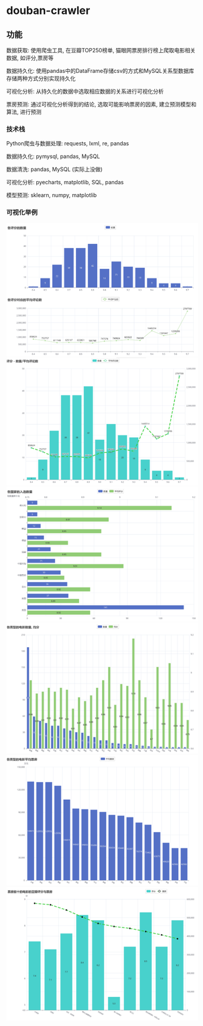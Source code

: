 # douban-crawler
## 功能

数据获取: 使用爬虫工具, 在豆瓣TOP250榜单, 猫眼网票房排行榜上爬取电影相关数据, 如评分,票房等

数据持久化: 使用pandas中的DataFrame存储csv的方式和MySQL关系型数据库存储两种方式分别实现持久化

可视化分析: 从持久化的数据中选取相应数据的关系进行可视化分析

票房预测: 通过可视化分析得到的结论, 选取可能影响票房的因素, 建立预测模型和算法, 进行预测

### 技术栈

Python爬虫与数据处理: requests,  lxml,  re,  pandas  

数据持久化: pymysql,  pandas,  MySQL   

数据清洗: pandas,  MySQL (实际上没做)

可视化分析: pyecharts,  matplotlib, SQL,  pandas

模型预测: sklearn,  numpy,  matplotlib


### 可视化举例
![p1](./pictures/p%20(1).png)
![p1](./pictures/p%20(2).png)
![p1](./pictures/p%20(3).png)
![p1](./pictures/p%20(4).png)
![p1](./pictures/p%20(5).png)
![p1](./pictures/p%20(6).png)






